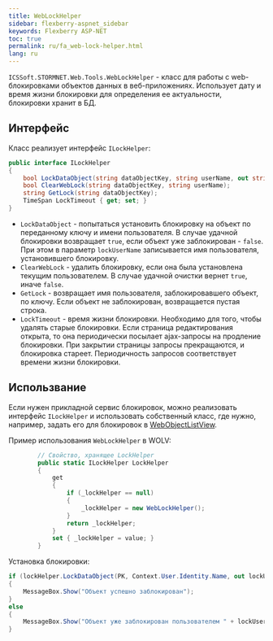 ```yaml
---
title: WebLockHelper
sidebar: flexberry-aspnet_sidebar
keywords: Flexberry ASP-NET
toc: true
permalink: ru/fa_web-lock-helper.html
lang: ru
---
```


`ICSSoft.STORMNET.Web.Tools.WebLockHelper` - класс для работы с web-блокировками объектов данных в веб-приложениях. Использует дату и время жизни блокировки для определения ее актуальности, блокировки хранит в БД.

## Интерфейс

Класс реализует интерфейс `ILockHelper`:

```csharp
public interface ILockHelper
{
    bool LockDataObject(string dataObjectKey, string userName, out string lockUserName);
    bool ClearWebLock(string dataObjectKey, string userName);
    string GetLock(string dataObjectKey);
    TimeSpan LockTimeout { get; set; }
}
```

* `LockDataObject` - попытаться установить блокировку на объект по переданному ключу и имени пользователя. В случае удачной блокировки возвращает `true`, если объект уже заблокирован - `false`. При этом в параметр `lockUserName` записывается имя пользователя, установившего блокировку.
* `ClearWebLock` - удалить блокировку, если она была установлена текущим пользователем. В случае удачной очистки вернет `true`, иначе `false`.
* `GetLock` - возвращает имя пользователя, заблокировавшего объект, по ключу. Если объект не заблокирован, возвращается пустая строка.
* `LockTimeout` - время жизни блокировки. Необходимо для того, чтобы удалять старые блокировки. Если страница редактирования открыта, то она периодически посылает ajax-запросы на продление блокировки. При закрытии страницы запросы прекращаются, и блокировка стареет. Периодичность запросов соответствует времени жизни блокировки.

## Использвание

Если нужен прикладной сервис блокировок, можно реализовать интерфейс `ILockHelper` и использовать собственный класс, где нужно, например, задать его для блокировок в [WebObjectListView](fa_web-object-list-view.html). 

Пример использования `WebLockHelper` в WOLV:

```csharp
        // Свойство, хранящее LockHelper
        public static ILockHelper LockHelper
        {
            get
            {
                if (_lockHelper == null)
                {
                    _lockHelper = new WebLockHelper();
                }
                return _lockHelper;
            }
            set { _lockHelper = value; }
        }
```

Установка блокировки:

```csharp
if (lockHelper.LockDataObject(PK, Context.User.Identity.Name, out lockUserName))
{
    MessageBox.Show("Объект успешно заблокирован");
} 
else
{
    MessageBox.Show("Объект уже заблокирован пользователем " + lockUserName);
}
```
